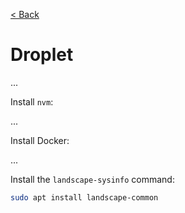 [< Back](../../README.md#getting-started)

# Droplet

...


Install `nvm`:

...


Install Docker:

...


Install the `landscape-sysinfo` command:

```bash
sudo apt install landscape-common
```